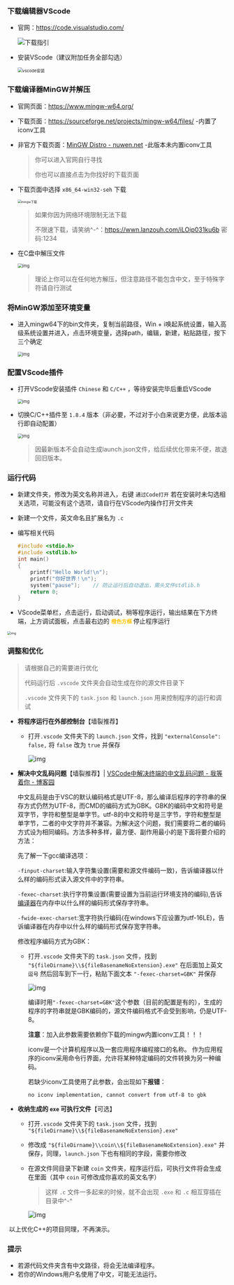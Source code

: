 ### 下载编辑器VScode

- 官网：https://code.visualstudio.com/

  ![下载指引](https://cdn.jsdelivr.net/gh/sxfinn/CDN/img/202212021529307.png)

   

- 安装VScode（建议附加任务全部勾选）

  <img src="https://cdn.jsdelivr.net/gh/sxfinn/CDN/img/202212021529086.gif" alt="vscode安装" style="zoom:67%;" />

 

 

### 下载编译器MinGW并解压

- 官网页面：https://www.mingw-w64.org/

- 下载页面：https://sourceforge.net/projects/mingw-w64/files/ -内置了iconv工具

- 非官方下载页面：[MinGW Distro - nuwen.net](https://nuwen.net/mingw.html) -此版本未内置iconv工具

  > 你可以进入官网自行寻找
  >
  > 你也可以直接点击为你找好的下载页面

- 下载页面中选择 `x86_64-win32-seh` 下载

  <img src="https://cdn.jsdelivr.net/gh/sxfinn/CDN/img/202212021529461.png" alt="mingw下载" style="zoom:50%;" />

  > 如果你因为网络环境限制无法下载
  >
  > 不限速下载，请笑纳^-^：https://wwn.lanzouh.com/iLOip031ku6b 密码:1234

- 在C盘中解压文件

  <img src="https://cdn.jsdelivr.net/gh/sxfinn/CDN/img/202212021530923.gif" alt="img" style="zoom:67%;" />

  > 理论上你可以在任何地方解压，但注意路径不能包含中文，至于特殊字符请自行测试

 

 

### 将MinGW添加至环境变量

- 进入mingw64下的bin文件夹，复制当前路径，Win + i唤起系统设置，输入高级系统设置并进入，点击环境变量，选择path，编辑，新建，粘贴路径，按下三个确定

  <img src="https://cdn.jsdelivr.net/gh/sxfinn/CDN/img/202212021530015.gif" alt="img" style="zoom: 67%;" /> 





### 配置VScode插件

- 打开VScode安装插件 `Chinese` 和 `C/C++` ，等待安装完毕后重启VScode

  <img src="https://cdn.jsdelivr.net/gh/sxfinn/CDN/img/202212021530660.gif" alt="img" style="zoom: 67%;" />

   

- 切换C/C++插件至 `1.8.4` 版本（非必要，不过对于小白来说更方便，此版本运行即自动配置）

  <img src="https://cdn.jsdelivr.net/gh/sxfinn/CDN/img/202212021531705.png" alt="img" style="zoom: 67%;" />

  > 因最新版本不会自动生成launch.json文件，给后续优化带来不便，故退回旧版本。

 



### 运行代码

- 新建文件夹，修改为英文名称并进入，右键 `通过Code打开` 若在安装时未勾选相关选项，可能没有这个选项，请自行在VScode内操作打开文件夹

- 新建一个文件，英文命名且扩展名为 `.c` 

- 编写相关代码

  ```c
  #include <stdio.h>
  #include <stdlib.h>
  int main()
  {
      printf("Hello World!\n");
      printf("你好世界！\n");
      system("pause");    // 防止运行后自动退出，需头文件stdlib.h
      return 0;
  }
  ```

  

- VScode菜单栏，点击运行，启动调试，稍等程序运行，输出结果在下方终端，上方调试面板，点击最右边的 <strong style="color:#ffc000;">`橙色方框` </strong>停止程序运行

<img src="https://cdn.jsdelivr.net/gh/sxfinn/CDN/img/202212021531504.gif" alt="img" style="zoom:50%;" />

 

 

### 调整和优化

> 请根据自己的需要进行优化
>
> 代码运行后 `.vscode` 文件夹会自动生成在你的源文件目录下
>
> `.vscode` 文件夹下的 `task.json` 和 `launch.json` 用来控制程序的运行和调试

- **将程序运行在外部控制台**【墙裂推荐】

  - 打开`.vscode` 文件夹下的 `launch.json` 文件，找到 `"externalConsole": false,` 将 `false` 改为 `true` 并保存

    ![img](https://cdn.jsdelivr.net/gh/sxfinn/CDN/img/202212021531043.png)

     

- **解决中文乱码问题**【墙裂推荐】| [VSCode中解决终端的中文乱码问题 - 我等着你 - 博客园](https://www.cnblogs.com/stu-jyj3621/p/12815080.html)

  中文乱码是由于VSC的默认编码格式是UTF-8，那么编译后程序的字符串的保存方式仍然为UTF-8，而CMD的编码方式为GBK。GBK的编码中文和符号是双字节，字符和整型是单字节。utf-8的中文和符号是三字节，字符和整型是单字节，二者的中文字符并不兼容。为解决这个问题，我们需要将二者的编码方式设为相同编码。方法多种多样，最方便、副作用最小的是下面将要介绍的方法：

  

  先了解一下gcc编译选项：

  `-finput-charset`:输入字符集设置(需要和源文件编码一致)，告诉编译器以什么样的编码形式读入源文件中的字符串。

  `-fexec-charset`:执行字符集设置(需要设置为当前运行环境支持的编码),告诉[编译器](https://so.csdn.net/so/search?q=编译器&spm=1001.2101.3001.7020)在内存中以什么样的编码形式保存字符串。

  `-fwide-exec-charset`:宽字符执行编码(在windows下应设置为utf-16LE)，告诉编译器在内存中以什么样的编码形式保存宽字符串。

  修改程序编码方式为GBK：

  - 打开`.vscode` 文件夹下的 `task.json` 文件，找到 `"${fileDirname}\\${fileBasenameNoExtension}.exe"` 在后面加上英文 `逗号` 然后回车到下一行，粘贴下面文本 `"-fexec-charset=GBK"` 并保存

    ![img](https://cdn.jsdelivr.net/gh/sxfinn/CDN/img/202212021531599.png)

    编译时用`"-fexec-charset=GBK"`这个参数（目前的配置是有的），生成的程序的字符串就是GBK编码的，源文件编码格式不会受到影响，仍是UTF-8。
    
    
    
    **注意**：加入此参数需要依赖你下载的mingw内置iconv工具！！！
    
    iconv是一个计算机程序以及一套应用程序编程接口的名称。 作为应用程序的iconv采用命令行界面，允许将某种特定编码的文件转换为另一种编码。
    
    若缺少iconv工具使用了此参数，会出现如下**报错**：
    
    ```
    no iconv implementation, cannot convert from utf-8 to gbk
    ```
    
    

- **收纳生成的 `exe` 可执行文件**【可选】

  - 打开`.vscode` 文件夹下的 `task.json` 文件，找到 `"${fileDirname}\\${fileBasenameNoExtension}.exe"` 

  - 修改成 `"${fileDirname}\\coin\\${fileBasenameNoExtension}.exe"` 并保存，同理，`launch.json` 下也有相同的字段，需要你修改

  - 在源文件同目录下新建 `coin` 文件夹，程序运行后，可执行文件将会生成在里面（其中 `coin` 可修改成你喜欢的英文名字）

    > 这样 `.c` 文件一多起来的时候，就不会出现 `.exe` 和 `.c` 相互穿插在目录中^-^

    ![img](https://cdn.jsdelivr.net/gh/sxfinn/CDN/img/202212021531435.png)



​		以上优化C++的项目同理，不再演示。



### 提示

- 若源代码文件夹含有中文路径，将会无法编译程序。
- 若你的Windows用户名使用了中文，可能无法运行。